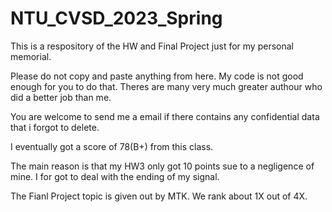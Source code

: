 # NTU_CVSD_2023_Spring

This is a respository of the HW and Final Project just for my personal memorial.

Please do not copy and paste anything from here. My code is not good enough for you to do that. Theres are many very much greater authour who did a better job than me.

You are welcome to send me a email if there contains any confidential data that i forgot to delete.

I eventually got a score of 78(B+) from this class.

The main reason is that my HW3 only got 10 points sue to a negligence of mine. I for got to deal with the ending of my signal.

The Fianl Project topic is given out by MTK. We rank about 1X out of 4X.
